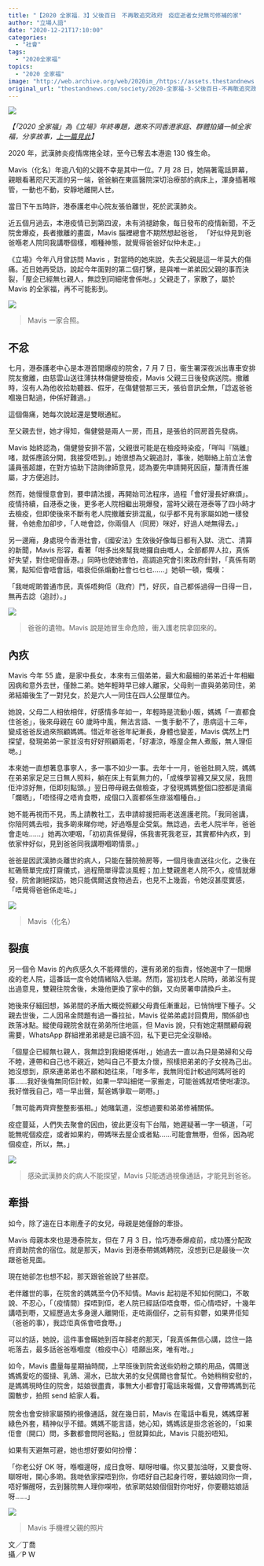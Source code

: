 ```yaml
---
title: "【2020 全家福．3】父後百日　不再敢追究政府　疫症逝者女兒無可修補的家"
author: "立場人語"
date: "2020-12-21T17:10:00"
categories:
  - "社會"
tags:
  - "2020全家福"
topics:
  - "2020 全家福"
image: "http://web.archive.org/web/2020im_/https://assets.thestandnews.com/media/photos/2020-04_gnw6X_pnDn7fJ.png"
original_url: "thestandnews.com/society/2020-全家福-3-父後百日-不再敢追究政府-疫症逝者女兒無可修補的家"
---
```

![](http://web.archive.org/web/2020im_/https://assets.thestandnews.com/media/photos/2020-04_gnw6X_pnDn7fJ.png)

_【「2020 全家福」為《立場》年終專題，邀來不同香港家庭、群體拍攝一幀全家福，分享故事，[上一篇見此](../../society/2020-%E5%85%A8%E5%AE%B6%E7%A6%8F-2-%E5%82%98%E5%BE%8C%E5%88%B0%E6%95%A3%E5%BE%8C-%E7%95%B6%E4%B8%80%E5%80%8B%E7%BE%8E%E9%BA%97%E7%9A%84%E5%A4%A2%E7%A0%B4%E7%A2%8E-%E5%88%86%E9%81%93%E6%8F%9A%E9%91%A3%E7%9A%84%E8%A5%BF%E7%92%B0%E8%A1%97%E5%9D%8A/)】_

2020 年，武漢肺炎疫情席捲全球，至今已奪去本港逾 130 條生命。

Mavis（化名）年逾八旬的父親不幸是其中一位。7 月 28 日，她隔著電話屏幕，親眼看著咫尺天涯的另一端，爸爸躺在東區醫院深切治療部的病床上，渾身插著喉管，一動也不動，安靜地離開人世。

當日下午五時許，港泰護老中心院友張伯離世，死於武漢肺炎。

近五個月過去，本港疫情已到第四波，未有消褪跡象，每日發布的疫情新聞，不乏院舍爆疫，長者撤離的畫面，Mavis 腦裡總會不期然想起爸爸， 「好似仲見到爸爸喺老人院同我講嘢個樣，嗰種神態，就覺得爸爸好似仲未走。」

《立場》今年八月曾訪問 Mavis ，對當時的她來說，失去父親是這一年莫大的傷痛。近日她再受訪，說起今年面對的第二個打擊，是與唯一弟弟因父親的事而決裂，「屋企已經無乜親人，無諗到同細佬會係咁。」父親走了，家散了，屬於 Mavis 的全家福，再不可能影到。

![](http://web.archive.org/web/2020im_/https://assets.thestandnews.com/media/photos/d1313be8-1108-4a32-a802-19a67322b16e_1YrA6_EWmdnMs.jpeg)
> Mavis 一家合照。

**不忿**
------

七月，港泰護老中心是本港首間爆疫的院舍，7 月 7 日，衞生署深夜派出專車安排院友撤離，由慈雲山送往薄扶林傷健營檢疫，Mavis 父親三日後發病送院。撤離時，沒有人為他收拾助聽器、假牙，在傷健營那三天，張伯音訊全無，「諗返爸爸嗰幾日點過，仲係好難過。」

這個傷痛，她每次說起還是雙眼通紅。

至父親去世，她才得知，傷健營是兩人一房，而且，是張伯的同房首先發病。

Mavis 始終認為，傷健營安排不當，父親很可能是在檢疫時染疫，「咩叫『隔離』啫，就係應該分開，我接受唔到。」她很想為父親追討，事後，她聯絡上前立法會議員張超雄，在對方協助下諮詢律師意見，認為要先申請開死因庭，釐清責任誰屬，才方便追討。

然而，她慢慢意會到，要申請法援，再開始司法程序，過程「會好漫長好麻煩」。疫情持續，自港泰之後，更多老人院相繼出現爆發，當時父親在港泰等了四小時才去檢疫，但即使後來不斷有老人院撤離安排混亂，似乎都不見有家屬如她一樣發聲，令她愈加卻步，「人哋會諗，你兩個人（同房）咪好，好過人哋無得去。」

另一邊廂，身處現今香港社會，《國安法》生效後好像每日都有入獄、流亡、清算的新聞，Mavis 形容，看著「咁多出來幫我哋攞自由嘅人，全部都畀人拉，真係好失望，對住呢個香港。」同時也使她害怕，高調追究會引來政府針對，「真係有啲驚，點知佢會唔會話，唱衰佢係煽動社會乜乜乜……」她頓一頓，慨嘆：

「我哋呢啲普通市民，真係唔夠佢（政府）鬥，好灰，自己都係過得一日得一日，無再去諗（追討）。」

![](http://web.archive.org/web/2020im_/https://assets.thestandnews.com/media/photos/117406283_4476537212419016_3722427307561322030_o_R1oo8_TUqzoSi.jpg)
> 爸爸的遺物。Mavis 說是她冒生命危險，衝入護老院拿回來的。

**內疚**
------

Mavis 今年 55 歲，是家中長女，本來有三個弟弟，最大和最細的弟弟近十年相繼因病和意外去世，僅餘二弟。她年輕時早已嫁人離家，父母則一直與弟弟同住，弟弟結婚後生了一對兒女，於是六人一同住在四人公屋單位內。

她說，父母二人相依相伴，好感情多年如一，年輕時是流動小販，媽媽「一直都食住爸爸」，後來母親在 60 歲時中風，無法言語、一隻手動不了，患病這十三年，變成爸爸反過來照顧媽媽。惜近年爸爸年紀漸長，身體也變差，Mavis 偶然上門探望，發現弟弟一家並沒有好好照顧兩老，「好凄涼，喺屋企無人煮飯，無人理佢哋。」

本來她一直想著息事寧人，多一事不如少一事。去年十一月，爸爸肚屙入院，媽媽在弟弟家足足三日無人照料，躺在床上有氣無力的，「成條學習褲又屎又尿，我問佢沖涼好無，佢即刻點頭。」翌日帶母親去做檢查，才發現媽媽整個口腔都是潰瘍「爛晒」，「唔怪得之唔肯食嘢，成個口入面都係生痱滋嗰種白。」

她不能再視而不見，馬上請教社工，去申請綜援把兩老送進護老院。「我同爸講，你陪阿媽去啦，我多啲來睇你哋，好過喺屋企受氣。無諗過，去老人院半年，爸爸會走咗……」她再次哽咽，「初初真係覺得，係我害死我老豆，其實都仲內疚，到依家仲好似，見到爸爸同我講嘢嗰啲情景。」

爸爸是因武漢肺炎離世的病人，只能在醫院殮房等，一個月後直送往火化，之後在紅磡簡單完成打齋儀式，過程簡單得雲淡風輕；加上雙親進老人院不久，疫情就爆發，院舍謝絕探訪，她只能偶爾送食物過去，也見不上幾面，令她沒甚麼實感，「唔覺得爸爸係走咗。」

![](http://web.archive.org/web/2020im_/https://assets.thestandnews.com/media/photos/Layer200_oHRDG_L085YmF.png)
> Mavis（化名）

**裂痕**
------

另一個令 Mavis 的內疚感久久不能釋懷的，還有弟弟的指責，怪她選中了一間爆疫的老人院，這番話一度令她情緒陷入低潮。然而，當初找老人院時，弟弟沒有提出過意見，雙親往院舍後，未幾他更換了家中的鎖，又向房署申請換戶主。

她後來仔細回想，姊弟間的矛盾大概從照顧父母責任漸重起，已悄悄埋下種子。父親去世後，二人因帛金問題有過一番拉扯，Mavis 從弟弟處討回費用，關係卻也跌落冰點。縱使母親院舍就在弟弟所住地區，但 Mavis 說，只有她定期關顧母親需要，WhatsApp 群組裡弟弟總是已讀不回，私下更已完全沒聯絡。

「個屋企已經無乜親人，我無諗到我細佬係咁，」她過去一直以為只是弟婦和父母不睦，連帶和自己也不親近，她叫自己不要太介懷，照樣把弟弟的子女視為己出。她沒想到，原來連弟弟也不願和她往來，「咁多年，我無同佢計較過阿媽阿爸的事……我好後悔無同佢計較，如果一早叫細佬一家搬走，可能爸媽就唔使咁凄涼。我好憎我自己，唔一早出聲，幫爸媽爭取一啲嘢。」

「無可能再齊齊整整影張相。」她賭氣道，沒想過要和弟弟修補關係。

疫症蔓延，人們失去聚會的因由，彼此更沒有下台階，她遲疑著一字一頓道，「可能無呢個疫症，或者如果約，帶媽咪去屋企或者點……可能會無嘢，但係，因為呢個疫症，所以，無。」

![](http://web.archive.org/web/2020im_/https://assets.thestandnews.com/media/photos/117249613_4476537145752356_5035023392124544945_o_ai3YZ20copy_sptCU_hv2ZLFg.png)
> 感染武漢肺炎的病人不能探望，Mavis 只能透過視像通話，才能見到爸爸。

**牽掛**
------

如今，除了遠在日本剛產子的女兒，母親是她僅餘的牽掛。

Mavis 母親本來也是港泰院友，但在 7 月 3 日，恰巧港泰爆疫前，成功獲分配政府資助院舍的宿位。就是那天，Mavis 到港泰帶媽媽轉院，沒想到已是最後一次跟爸爸見面。

現在她卻怎也想不起，那天跟爸爸說了些甚麼。

老伴離世的事，在院舍的媽媽至今仍不知情。Mavis 起初是不知如何開口，不敢說、不忍心，「（疫情間）探唔到佢，老人院已經話佢唔食嘢，佢心情唔好，十幾年講唔到嘢，又經歷過太多身邊人離開佢，走咗兩個仔，之前有抑鬱，如果畀佢知（爸爸的事），我諗佢真係會唔食嘢。」

可以的話，她說，這件事會瞞她到百年歸老的那天，「我真係無信心講，諗住一路呃落去，最多話爸爸喺嗰度（檢疫中心）唔願出來，唯有咁。」

如今，Mavis 盡量每星期抽時間，上早班後到院舍送些奶粉之類的用品，偶爾送媽媽愛吃的蛋撻、乳鴿、湯水，已故大弟的女兒偶爾也會幫忙。令她稍稍安慰的，是媽媽現時住的院舍，姑娘很盡責，事無大小都會打電話來報備，又會帶媽媽到花園散步，拍照 send 給家人看。  
   
院舍也會安排家屬預約視像通話，就在幾日前，Mavis 在電話中看見，媽媽穿著綠色外套，精神似乎不錯。媽媽不能言語，她心知，媽媽該是掛念爸爸的，「如果佢會（開口）問，多數都會問阿爸點。」但就算如此，Mavis 只能扮唔知。

如果有天避無可避，她也想好要如何扮懵：

「你老公好 OK 呀，喺嗰邊呀，成日食呀、瞓呀咁囉。你又要加油呀，又要食呀、瞓呀咁，開心多啲。我哋依家探唔到你，你唔好自己起身行呀，要姑娘同你一齊，唔好懶醒呀，去到醫院無人理你㗎啦，依家啲姑娘個個對你咁好，你要聽姑娘話呀……」

![](http://web.archive.org/web/2020im_/https://assets.thestandnews.com/media/photos/Background_iYemE_c4ob1vz.png)
> Mavis 手機裡父親的照片

文／丁喬  
攝／P W